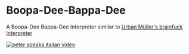 # Boopa-Dee-Bappa-Dee
A Boopa-Dee Bappa-Dee Interpreter similar to [Urban Müller's brainfuck Interpreter](https://de.wikipedia.org/wiki/Brainfuck)

[![peter speaks italian video](https://img.youtube.com/vi/aS38wY1Fm34/0.jpg)](https://www.youtube.com/watch?v=aS38wY1Fm34)
